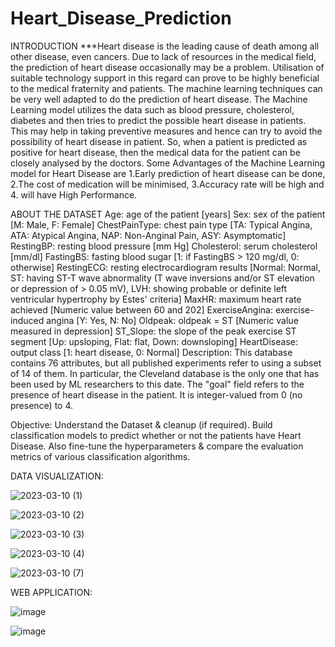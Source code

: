 # Heart_Disease_Prediction
INTRODUCTION
***Heart disease is the leading cause of death among all other disease, even cancers. Due to lack of resources in the medical field, the prediction of heart disease occasionally may be a problem. Utilisation of suitable technology support in this regard can prove to be highly beneficial to the medical fraternity and patients. The machine learning techniques can be very well adapted to do the prediction of heart disease. The Machine Learning model utilizes the data such as blood pressure, cholesterol, diabetes and then tries to predict the possible heart disease in patients. This may help in taking preventive measures and hence can try to avoid the possibility of heart disease in patient. So, when a patient is predicted as positive for heart disease, then the medical data for the patient can be closely analysed by the doctors. Some Advantages of the Machine Learning model for Heart Disease are 1.Early prediction of heart disease can be done, 2.The cost of medication will be minimised, 3.Accuracy rate will be high and 4. will have High Performance.

ABOUT THE DATASET
Age: age of the patient [years]
Sex: sex of the patient [M: Male, F: Female]
ChestPainType: chest pain type [TA: Typical Angina, ATA: Atypical Angina, NAP: Non-Anginal Pain, ASY: Asymptomatic]
RestingBP: resting blood pressure [mm Hg]
Cholesterol: serum cholesterol [mm/dl]
FastingBS: fasting blood sugar [1: if FastingBS > 120 mg/dl, 0: otherwise]
RestingECG: resting electrocardiogram results [Normal: Normal, ST: having ST-T wave abnormality (T wave inversions and/or ST elevation or depression of > 0.05 mV), LVH: showing probable or definite left ventricular hypertrophy by Estes' criteria]
MaxHR: maximum heart rate achieved [Numeric value between 60 and 202]
ExerciseAngina: exercise-induced angina [Y: Yes, N: No]
Oldpeak: oldpeak = ST [Numeric value measured in depression]
ST_Slope: the slope of the peak exercise ST segment [Up: upsloping, Flat: flat, Down: downsloping]
HeartDisease: output class [1: heart disease, 0: Normal]
Description: This database contains 76 attributes, but all published experiments refer to using a subset of 14 of them. In particular, the Cleveland database is the only one that has been used by ML researchers to this date. The "goal" field refers to the presence of heart disease in the patient. It is integer-valued from 0 (no presence) to 4.

Objective: Understand the Dataset & cleanup (if required). Build classification models to predict whether or not the patients have Heart Disease. Also fine-tune the hyperparameters & compare the evaluation metrics of various classification algorithms.

DATA VISUALIZATION:

![2023-03-10 (1)](https://user-images.githubusercontent.com/106903132/224370512-05ad1974-8100-4985-b373-8c083e66ffd9.png)

![2023-03-10 (2)](https://user-images.githubusercontent.com/106903132/224370665-20b65dea-f721-4741-b993-9bf118940ce0.png)

![2023-03-10 (3)](https://user-images.githubusercontent.com/106903132/224370962-f8a4360d-1704-4ebd-917c-49c2af8c159a.png)

![2023-03-10 (4)](https://user-images.githubusercontent.com/106903132/224371072-d8726188-1de3-4ea3-9da3-4b28705055d6.png)

![2023-03-10 (7)](https://user-images.githubusercontent.com/106903132/224371291-600ea3ab-514a-4085-8491-f74fc05c32ee.png)

WEB APPLICATION:

![image](https://user-images.githubusercontent.com/106903132/224371497-c2a171cd-b039-4824-9b0e-985b3c509078.png)

![image](https://user-images.githubusercontent.com/106903132/224371585-90289c56-8e55-4b10-9222-43746e8b3fc2.png)

